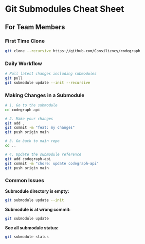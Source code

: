 # Git Submodules Cheat Sheet

## For Team Members

### First Time Clone
```bash
git clone --recursive https://github.com/Consiliency/codegraph
```

### Daily Workflow
```bash
# Pull latest changes including submodules
git pull
git submodule update --init --recursive
```

### Making Changes in a Submodule
```bash
# 1. Go to the submodule
cd codegraph-api

# 2. Make your changes
git add .
git commit -m "feat: my changes"
git push origin main

# 3. Go back to main repo
cd ..

# 4. Update the submodule reference
git add codegraph-api
git commit -m "chore: update codegraph-api"
git push origin main
```

### Common Issues

**Submodule directory is empty:**
```bash
git submodule update --init
```

**Submodule is at wrong commit:**
```bash
git submodule update
```

**See all submodule status:**
```bash
git submodule status
```
